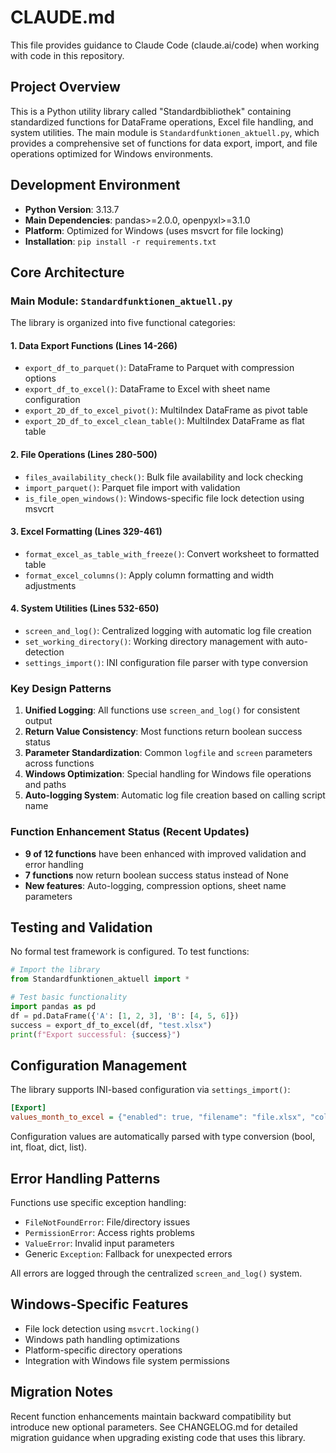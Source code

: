 # CLAUDE.md

This file provides guidance to Claude Code (claude.ai/code) when working with code in this repository.

## Project Overview

This is a Python utility library called "Standardbibliothek" containing standardized functions for DataFrame operations, Excel file handling, and system utilities. The main module is `Standardfunktionen_aktuell.py`, which provides a comprehensive set of functions for data export, import, and file operations optimized for Windows environments.

## Development Environment

- **Python Version**: 3.13.7
- **Main Dependencies**: pandas>=2.0.0, openpyxl>=3.1.0
- **Platform**: Optimized for Windows (uses msvcrt for file locking)
- **Installation**: `pip install -r requirements.txt`

## Core Architecture

### Main Module: `Standardfunktionen_aktuell.py`

The library is organized into five functional categories:

#### 1. Data Export Functions (Lines 14-266)
- `export_df_to_parquet()`: DataFrame to Parquet with compression options
- `export_df_to_excel()`: DataFrame to Excel with sheet name configuration
- `export_2D_df_to_excel_pivot()`: MultiIndex DataFrame as pivot table
- `export_2D_df_to_excel_clean_table()`: MultiIndex DataFrame as flat table

#### 2. File Operations (Lines 280-500)
- `files_availability_check()`: Bulk file availability and lock checking
- `import_parquet()`: Parquet file import with validation
- `is_file_open_windows()`: Windows-specific file lock detection using msvcrt

#### 3. Excel Formatting (Lines 329-461)
- `format_excel_as_table_with_freeze()`: Convert worksheet to formatted table
- `format_excel_columns()`: Apply column formatting and width adjustments

#### 4. System Utilities (Lines 532-650)
- `screen_and_log()`: Centralized logging with automatic log file creation
- `set_working_directory()`: Working directory management with auto-detection
- `settings_import()`: INI configuration file parser with type conversion

### Key Design Patterns

1. **Unified Logging**: All functions use `screen_and_log()` for consistent output
2. **Return Value Consistency**: Most functions return boolean success status
3. **Parameter Standardization**: Common `logfile` and `screen` parameters across functions
4. **Windows Optimization**: Special handling for Windows file operations and paths
5. **Auto-logging System**: Automatic log file creation based on calling script name

### Function Enhancement Status (Recent Updates)
- **9 of 12 functions** have been enhanced with improved validation and error handling
- **7 functions** now return boolean success status instead of None
- **New features**: Auto-logging, compression options, sheet name parameters

## Testing and Validation

No formal test framework is configured. To test functions:

```python
# Import the library
from Standardfunktionen_aktuell import *

# Test basic functionality
import pandas as pd
df = pd.DataFrame({'A': [1, 2, 3], 'B': [4, 5, 6]})
success = export_df_to_excel(df, "test.xlsx")
print(f"Export successful: {success}")
```

## Configuration Management

The library supports INI-based configuration via `settings_import()`:

```ini
[Export]
values_month_to_excel = {"enabled": true, "filename": "file.xlsx", "column_formats": ["DD.MM.YY"], "column_widths": [12]}
```

Configuration values are automatically parsed with type conversion (bool, int, float, dict, list).

## Error Handling Patterns

Functions use specific exception handling:
- `FileNotFoundError`: File/directory issues
- `PermissionError`: Access rights problems  
- `ValueError`: Invalid input parameters
- Generic `Exception`: Fallback for unexpected errors

All errors are logged through the centralized `screen_and_log()` system.

## Windows-Specific Features

- File lock detection using `msvcrt.locking()`
- Windows path handling optimizations
- Platform-specific directory operations
- Integration with Windows file system permissions

## Migration Notes

Recent function enhancements maintain backward compatibility but introduce new optional parameters. See CHANGELOG.md for detailed migration guidance when upgrading existing code that uses this library.